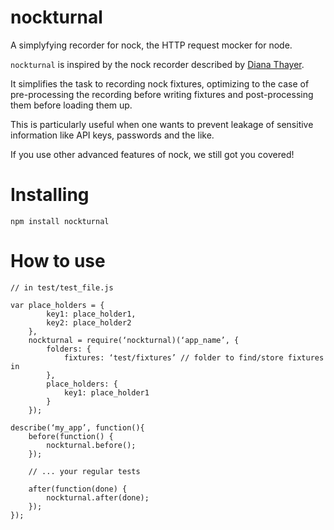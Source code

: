 # nockturnal
A simplyfying recorder for nock, the HTTP request mocker for node.

`nockturnal` is inspired by the nock recorder described by 
[Diana Thayer](https://orchestrate.io/blog/2014/06/13/how-to-test-code-that-uses-http-apis-using-node-js-mocha-and-nock/).

It simplifies the task to recording nock fixtures, optimizing to the case of pre-processing
the recording before writing fixtures and post-processing them before loading them up.

This is particularly useful when one wants to prevent leakage of sensitive information
like API keys, passwords and the like.

If you use other advanced features of nock, we still got you covered!


# Installing

    npm install nockturnal

# How to use

    // in test/test_file.js
    
    var place_holders = {
            key1: place_holder1,
            key2: place_holder2
        },
        nockturnal = require(‘nockturnal)(‘app_name’, {
            folders: {
                fixtures: ‘test/fixtures’ // folder to find/store fixtures in
            },
            place_holders: {
                key1: place_holder1
            }
        });
    
    describe(‘my_app’, function(){
        before(function() {
            nockturnal.before();
        });
    
        // ... your regular tests
    
        after(function(done) {
            nockturnal.after(done);
        });
    });


